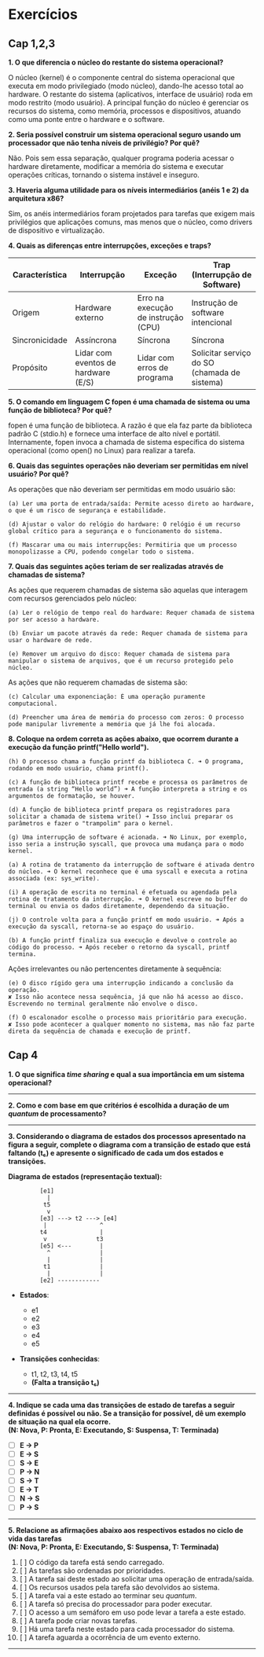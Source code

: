 # Exercícios
## Cap 1,2,3
**1. O que diferencia o núcleo do restante do sistema operacional?**

O núcleo (kernel) é o componente central do sistema operacional que executa em modo privilegiado (modo núcleo), dando-lhe acesso total ao hardware. O restante do sistema (aplicativos, interface de usuário) roda em modo restrito (modo usuário). A principal função do núcleo é gerenciar os recursos do sistema, como memória, processos e dispositivos, atuando como uma ponte entre o hardware e o software.  

**2. Seria possível construir um sistema operacional seguro usando um processador que não tenha níveis de privilégio? Por quê?**

Não. Pois sem essa separação, qualquer programa poderia acessar o hardware diretamente, modificar a memória do sistema e executar operações críticas, tornando o sistema instável e inseguro.  

**3. Haveria alguma utilidade para os níveis intermediários (anéis 1 e 2) da arquitetura x86?**

Sim, os anéis intermediários foram projetados para tarefas que exigem mais privilégios que aplicações comuns, mas menos que o núcleo, como drivers de dispositivo e virtualização.

**4. Quais as diferenças entre interrupções, exceções e traps?**

| Característica | Interrupção                  | Exceção                            | Trap (Interrupção de Software)          |
|----------------|------------------------------|------------------------------------|------------------------------------------|
| Origem         | Hardware externo             | Erro na execução de instrução (CPU) | Instrução de software intencional        |
| Sincronicidade | Assíncrona                   | Síncrona                           | Síncrona                                 |
| Propósito      | Lidar com eventos de hardware (E/S) | Lidar com erros de programa       | Solicitar serviço do SO (chamada de sistema) |

  

**5. O comando em linguagem C fopen é uma chamada de sistema ou uma função de biblioteca? Por quê?**

fopen é uma função de biblioteca. A razão é que ela faz parte da biblioteca padrão C (stdio.h) e fornece uma interface de alto nível e portátil. Internamente, fopen invoca a chamada de sistema específica do sistema operacional (como open() no Linux) para realizar a tarefa.

**6. Quais das seguintes operações não deveriam ser permitidas em nível usuário? Por quê?**

As operações que não deveriam ser permitidas em modo usuário são:

    (a) Ler uma porta de entrada/saída: Permite acesso direto ao hardware, o que é um risco de segurança e estabilidade.   

    (d) Ajustar o valor do relógio do hardware: O relógio é um recurso global crítico para a segurança e o funcionamento do sistema.  

    (f) Mascarar uma ou mais interrupções: Permitiria que um processo monopolizasse a CPU, podendo congelar todo o sistema.  

**7. Quais das seguintes ações teriam de ser realizadas através de chamadas de sistema?**

As ações que requerem chamadas de sistema são aquelas que interagem com recursos gerenciados pelo núcleo:

    (a) Ler o relógio de tempo real do hardware: Requer chamada de sistema por ser acesso a hardware.

    (b) Enviar um pacote através da rede: Requer chamada de sistema para usar o hardware de rede.

    (e) Remover um arquivo do disco: Requer chamada de sistema para manipular o sistema de arquivos, que é um recurso protegido pelo núcleo.   

As ações que não requerem chamadas de sistema são:

    (c) Calcular uma exponenciação: É uma operação puramente computacional.

    (d) Preencher uma área de memória do processo com zeros: O processo pode manipular livremente a memória que já lhe foi alocada.

**8. Coloque na ordem correta as ações abaixo, que ocorrem durante a execução da função printf("Hello world").**

    (h) O processo chama a função printf da biblioteca C. ➜ O programa, rodando em modo usuário, chama printf().

    (c) A função de biblioteca printf recebe e processa os parâmetros de entrada (a string “Hello world”) ➜ A função interpreta a string e os argumentos de formatação, se houver.

    (d) A função de biblioteca printf prepara os registradores para solicitar a chamada de sistema write() ➜ Isso inclui preparar os parâmetros e fazer o "trampolim" para o kernel.

    (g) Uma interrupção de software é acionada. ➜ No Linux, por exemplo, isso seria a instrução syscall, que provoca uma mudança para o modo kernel.

    (a) A rotina de tratamento da interrupção de software é ativada dentro do núcleo. ➜ O kernel reconhece que é uma syscall e executa a rotina associada (ex: sys_write).

    (i) A operação de escrita no terminal é efetuada ou agendada pela rotina de tratamento da interrupção. ➜ O kernel escreve no buffer do terminal ou envia os dados diretamente, dependendo da situação.

    (j) O controle volta para a função printf em modo usuário. ➜ Após a execução da syscall, retorna-se ao espaço do usuário.

    (b) A função printf finaliza sua execução e devolve o controle ao código do processo. ➜ Após receber o retorno da syscall, printf termina.

Ações irrelevantes ou não pertencentes diretamente à sequência:

    (e) O disco rígido gera uma interrupção indicando a conclusão da operação. 
    ✘ Isso não acontece nessa sequência, já que não há acesso ao disco. Escrevendo no terminal geralmente não envolve o disco.

    (f) O escalonador escolhe o processo mais prioritário para execução. 
    ✘ Isso pode acontecer a qualquer momento no sistema, mas não faz parte direta da sequência de chamada e execução de printf.

## Cap 4 


**1. O que significa _time sharing_ e qual a sua importância em um sistema operacional?**

---
 **2. Como e com base em que critérios é escolhida a duração de um _quantum_ de processamento?**

---

 **3. Considerando o diagrama de estados dos processos apresentado na figura a seguir, complete o diagrama com a transição de estado que está faltando (t₆) e apresente o significado de cada um dos estados e transições.**
 
  **Diagrama de estados (representação textual):**

```
         [e1]
           |
          t5
           v
         [e3] ---> t2 ---> [e4]
          |               ^
         t4               |
          v              t3
         [e5] <---        |
           ^              |
           |              |
          t1              |
           |              |
         [e2] ------------
```

- **Estados**:
  - e1
  - e2
  - e3
  - e4
  - e5

- **Transições conhecidas**:
  - t1, t2, t3, t4, t5  
  - **(Falta a transição t₆)**

---
**4. Indique se cada uma das transições de estado de tarefas a seguir definidas é possível ou não. Se a transição for possível, dê um exemplo de situação na qual ela ocorre.**  
**(N: Nova, P: Pronta, E: Executando, S: Suspensa, T: Terminada)**

- [ ] **E → P**
- [ ] **E → S**
- [ ] **S → E**
- [ ] **P → N**
- [ ] **S → T**
- [ ] **E → T**
- [ ] **N → S**
- [ ] **P → S**

---
**5. Relacione as afirmações abaixo aos respectivos estados no ciclo de vida das tarefas**  
**(N: Nova, P: Pronta, E: Executando, S: Suspensa, T: Terminada)**

1. [ ] O código da tarefa está sendo carregado.  
2. [ ] As tarefas são ordenadas por prioridades.  
3. [ ] A tarefa sai deste estado ao solicitar uma operação de entrada/saída.  
4. [ ] Os recursos usados pela tarefa são devolvidos ao sistema.  
5. [ ] A tarefa vai a este estado ao terminar seu _quantum_.  
6. [ ] A tarefa só precisa do processador para poder executar.  
7. [ ] O acesso a um semáforo em uso pode levar a tarefa a este estado.  
8. [ ] A tarefa pode criar novas tarefas.  
9. [ ] Há uma tarefa neste estado para cada processador do sistema.  
10. [ ] A tarefa aguarda a ocorrência de um evento externo.

---

